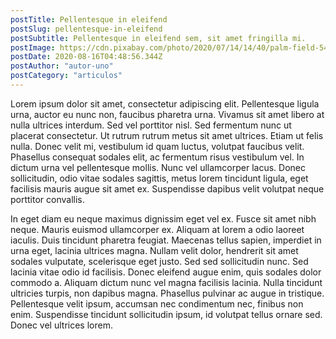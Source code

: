 ```yaml
---
postTitle: Pellentesque in eleifend
postSlug: pellentesque-in-eleifend
postSubtitle: Pellentesque in eleifend sem, sit amet fringilla mi.
postImage: https://cdn.pixabay.com/photo/2020/07/14/14/40/palm-field-5404428_1280.jpg
postDate: 2020-08-16T04:48:56.344Z
postAuthor: "autor-uno"
postCategory: "articulos"
---
```

<!--StartFragment-->

Lorem ipsum dolor sit amet, consectetur adipiscing elit. Pellentesque ligula urna, auctor eu nunc non, faucibus pharetra urna. Vivamus sit amet libero at nulla ultrices interdum. Sed vel porttitor nisl. Sed fermentum nunc ut placerat consectetur. Ut rutrum rutrum metus sit amet ultrices. Etiam ut felis nulla. Donec velit mi, vestibulum id quam luctus, volutpat faucibus velit. Phasellus consequat sodales elit, ac fermentum risus vestibulum vel. In dictum urna vel pellentesque mollis. Nunc vel ullamcorper lacus. Donec sollicitudin, odio vitae sodales sagittis, metus lorem tincidunt ligula, eget facilisis mauris augue sit amet ex. Suspendisse dapibus velit volutpat neque porttitor convallis.

In eget diam eu neque maximus dignissim eget vel ex. Fusce sit amet nibh neque. Mauris euismod ullamcorper ex. Aliquam at lorem a odio laoreet iaculis. Duis tincidunt pharetra feugiat. Maecenas tellus sapien, imperdiet in urna eget, lacinia ultrices magna. Nullam velit dolor, hendrerit sit amet sodales vulputate, scelerisque eget justo. Sed sed sollicitudin nunc. Sed lacinia vitae odio id facilisis. Donec eleifend augue enim, quis sodales dolor commodo a. Aliquam dictum nunc vel magna facilisis lacinia. Nulla tincidunt ultricies turpis, non dapibus magna. Phasellus pulvinar ac augue in tristique. Pellentesque velit ipsum, accumsan nec condimentum nec, finibus non enim. Suspendisse tincidunt sollicitudin ipsum, id volutpat tellus ornare sed. Donec vel ultrices lorem.

<!--EndFragment-->
